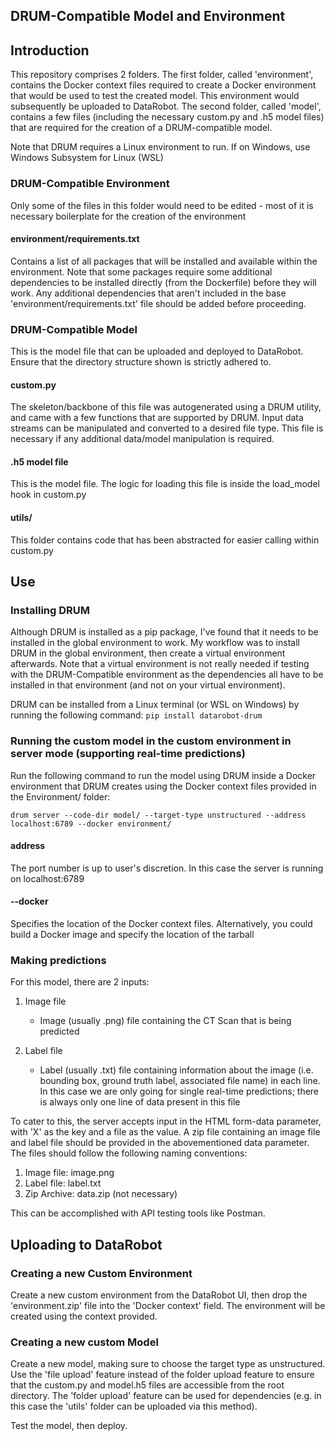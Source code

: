 ## DRUM-Compatible Model and Environment

## Introduction
This repository comprises 2 folders. The first folder, called 'environment', contains the Docker context files required to create a Docker environment that would be used to test the created model. This environment would subsequently be uploaded to DataRobot. The second folder, called 'model', contains a few files (including the necessary custom.py and .h5 model files) that are required for the creation of a DRUM-compatible model.

Note that DRUM requires a Linux environment to run. If on Windows, use Windows Subsystem for Linux (WSL)

### DRUM-Compatible Environment
Only some of the files in this folder would need to be edited - most of it is necessary boilerplate for the creation of the environment

#### environment/requirements.txt
Contains a list of all packages that will be installed and available within the environment. Note that some packages require some additional dependencies to be installed directly (from the Dockerfile) before they will work. Any additional dependencies that aren't included in the base 'environment/requirements.txt' file should be added before proceeding.

### DRUM-Compatible Model
This is the model file that can be uploaded and deployed to DataRobot. Ensure that the directory structure shown is strictly adhered to.

#### custom.py
The skeleton/backbone of this file was autogenerated using a DRUM utility, and came with a few functions that are supported by DRUM. 
Input data streams can be manipulated and converted to a desired file type. 
This file is necessary if any additional data/model manipulation is required.

#### .h5 model file
This is the model file. The logic for loading this file is inside the load_model hook in custom.py

#### utils/
This folder contains code that has been abstracted for easier calling within custom.py

## Use

### Installing DRUM
Although DRUM is installed as a pip package, I've found that it needs to be installed in the global environment to work. My workflow was to install DRUM in the global environment, then create a virtual environment afterwards. Note that a virtual environment is not really needed if testing with the DRUM-Compatible environment as the dependencies all have to be installed in that environment (and not on your virtual environment).

DRUM can be installed from a Linux terminal (or WSL on Windows) by running the following command:
```pip install datarobot-drum```

### Running the custom model in the custom environment in server mode (supporting real-time predictions)
Run the following command to run the model using DRUM inside a Docker environment that DRUM creates using the Docker context files provided in the Environment/ folder:

```drum server --code-dir model/ --target-type unstructured --address localhost:6789 --docker environment/```

#### address
The port number is up to user's discretion. In this case the server is running on localhost:6789

#### --docker
Specifies the location of the Docker context files. Alternatively, you could build a Docker image and specify the location of the tarball

### Making predictions
For this model, there are 2 inputs:
1. Image file
    - Image (usually .png) file containing the CT Scan that is being predicted

1. Label file
    - Label (usually .txt) file containing information about the image (i.e. bounding box, ground truth label, associated file name) in each line. In this case we are only going for single real-time predictions; there is always only one line of data present in this file

To cater to this, the server accepts input in the HTML form-data parameter, with 'X' as the key and a file as the value.
A zip file containing an image file and label file should be provided in the abovementioned data parameter. The files should follow the following naming conventions:
1. Image file: image.png
1. Label file: label.txt
1. Zip Archive: data.zip (not necessary)

This can be accomplished with API testing tools like Postman.

## Uploading to DataRobot
### Creating a new Custom Environment
Create a new custom environment from the DataRobot UI, then drop the 'environment.zip' file into the 'Docker context' field. The environment will be created using the context provided.

### Creating a new custom Model
Create a new model, making sure to choose the target type as unstructured. Use the 'file upload' feature instead of the folder upload feature to ensure that the custom.py and model.h5 files are accessible from the root directory. The 'folder upload' feature can be used for dependencies (e.g. in this case the 'utils' folder can be uploaded via this method).

Test the model, then deploy.


